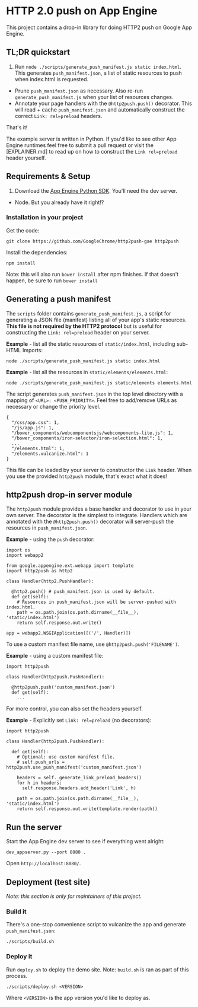 # HTTP 2.0 push on App Engine

This project contains a drop-in library for doing HTTP2 push on Google App Engine.

## TL;DR quickstart

1. Run `node ./scripts/generate_push_manifest.js static index.html`. This generates `push_manifest.json`, a list of static resources to push when index.html is requested.
- Prune `push_manifest.json` as necessary. Also re-run `generate_push_manifest.js` when your list of resources changes. 
- Annotate your page handlers with the `@http2push.push()` decorator. This will read + cache `push_manifest.json` and automatically construct the correct `Link: rel=preload` headers.

That's it!

The example server is written in Python. If you'd like to see other App Engine
runtimes feel free to submit a pull request or visit the [EXPLAINER.md]
to read up on how to construct the `Link rel=preload` header yourself.

<!--It also contains a script for generating a list of  static resources on a site, which is useful for generating the necessary HTTP header for push resources. -->

## Requirements & Setup

1. Download the [App Engine Python SDK](https://cloud.google.com/appengine/downloads?hl=en). You'll need the dev server.
- Node. But you already have it right!?

### Installation in your project

Get the code:

    git clone https://github.com/GoogleChrome/http2push-gae http2push

Install the dependencies:

    npm install

Note: this will also run `bower install` after npm finishes. If that doesn't happen,
be sure to run `bower install`

## Generating a push manifest

The `scripts` folder contains `generate_push_manifest.js`, a script for generating
a JSON file (manifest) listing all of your app's static resources. **This file is not required
by the HTTP2 protocol** but is useful for constructing the `Link: rel=preload` header
on your server.

**Example** - list all the static resources of `static/index.html`, including sub-HTML Imports:

    node ./scripts/generate_push_manifest.js static index.html

**Example** - list all the resources in `static/elements/elements.html`:

    node ./scripts/generate_push_manifest.js static/elements elements.html

The script generates `push_manifest.json` in the top level directory with a
mapping of `<URL>: <PUSH_PRIORITY>`. Feel free to add/remove URLs as necessary
or change the priority level.

    {
      "/css/app.css": 1,
      "/js/app.js": 1,
      "/bower_components/webcomponentsjs/webcomponents-lite.js": 1,
      "/bower_components/iron-selector/iron-selection.html": 1,
      ...
      "/elements.html": 1,
      "/elements.vulcanize.html": 1
    }

This file can be loaded by your server to constructor the `Link` header. When you
use the provided `http2push` module, that's exact what it does!

## http2push drop-in server module

The `http2push` module provides a base handler and decorator to use in your
own server. The decorator is the simplest to integrate. Handlers which are annotated
with the `@http2push.push()` decorator will server-push the resources in
`push_manifest.json`.

**Example** - using the `push` decorator:

    import os
    import webapp2

    from google.appengine.ext.webapp import template
    import http2push as http2

    class Handler(http2.PushHandler):

      @http2.push() # push_manifest.json is used by default.
      def get(self):
        # Resources in push_manifest.json will be server-pushed with index.html.
        path = os.path.join(os.path.dirname(__file__), 'static/index.html')
        return self.response.out.write()

    app = webapp2.WSGIApplication([('/', Handler)])

To use a custom manifest file name, use `@http2push.push('FILENAME')`.

**Example** - using a custom manifest file:

    import http2push

    class Handler(http2push.PushHandler):

      @http2push.push('custom_manifest.json')
      def get(self):
        ...

For more control, you can also set the headers yourself.

**Example** - Explicitly set `Link: rel=preload` (no decorators):

    import http2push

    class Handler(http2push.PushHandler):

      def get(self):
        # Optional: use custom manifest file.
        # self.push_urls = http2push.use_push_manifest('custom_manifest.json')

        headers = self._generate_link_preload_headers()
        for h in headers:
          self.response.headers.add_header('Link', h)

        path = os.path.join(os.path.dirname(__file__), 'static/index.html')
        return self.response.out.write(template.render(path))

## Run the server

Start the App Engine dev server to see if everything went alright:

    dev_appserver.py --port 8080 .

Open `http://localhost:8080/`.

## Deployment (test site)

*Note: this section is only for maintainers of this project.*

### Build it

There's a one-stop convenience script to vulcanize the app and generate `push_manifest.json`:

    ./scripts/build.sh

### Deploy it

Run `deploy.sh` to deploy the demo site. Note: `build.sh` is ran as part of this process.

    ./scripts/deploy.sh <VERSION>

Where `<VERSION>` is the app version you'd like to deploy as.
